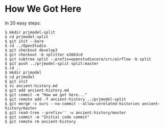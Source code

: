 How We Got Here
===============

In 20 easy steps:

    $ mkdir prjmodel-split
    $ cd prjmodel-split
    $ git init --bare
    $ cd ../OpenStudio
    $ git checkout develop3
    $ git checkout -b splitter e2663cd 
    $ git subtree split --prefix=openstudiocore/src/airflow -b split
    $ git push ../prjmodel-split split:master
    $ cd ..
    $ mkdir prjmodel
    $ cd prjmodel
    $ git init
    $ vi ancient-history.md
    $ git add ancient-history.md
    $ git commit -m "How we got here..."
    $ git remote add -f ancient-history ../prjmodel-split
    $ git merge -s ours --no-commit --allow-unrelated-histories ancient-history/master
    $ git read-tree --prefix='' -u ancient-history/master
    $ git commit -m "Initial code commit"
    $ git remote rm ancient-history
